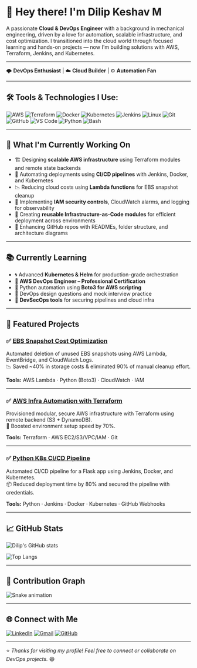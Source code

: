 # 👋 Hey there! I'm Dilip Keshav M

A passionate **Cloud & DevOps Engineer** with a background in mechanical engineering, driven by a love for automation, scalable infrastructure, and cost optimization. I transitioned into the cloud world through focused learning and hands-on projects — now I'm building solutions with AWS, Terraform, Jenkins, and Kubernetes.

---

🌩️ **DevOps Enthusiast** | ☁️ **Cloud Builder** | ⚙️ **Automation Fan**

---

## 🛠️ Tools & Technologies I Use:

![AWS](https://img.shields.io/badge/-AWS-orange?logo=amazonaws&logoColor=white)
![Terraform](https://img.shields.io/badge/-Terraform-623CE4?logo=terraform)
![Docker](https://img.shields.io/badge/-Docker-2496ED?logo=docker)
![Kubernetes](https://img.shields.io/badge/-Kubernetes-326CE5?logo=kubernetes)
![Jenkins](https://img.shields.io/badge/-Jenkins-D24939?logo=jenkins)
![Linux](https://img.shields.io/badge/-Linux-FCC624?logo=linux&logoColor=black)
![Git](https://img.shields.io/badge/-Git-F05032?logo=git)
![GitHub](https://img.shields.io/badge/-GitHub-181717?logo=github)
![VS Code](https://img.shields.io/badge/-VSCode-007ACC?logo=visualstudiocode)
![Python](https://img.shields.io/badge/-Python-3776AB?logo=python)
![Bash](https://img.shields.io/badge/-Bash-4EAA25?logo=gnubash)

---

## 🚀 What I'm Currently Working On

- 🏗️ Designing **scalable AWS infrastructure** using Terraform modules and remote state backends  
- 🔁 Automating deployments using **CI/CD pipelines** with Jenkins, Docker, and Kubernetes  
- 📉 Reducing cloud costs using **Lambda functions** for EBS snapshot cleanup  
- 🔐 Implementing **IAM security controls**, CloudWatch alarms, and logging for observability  
- 🧰 Creating **reusable Infrastructure-as-Code modules** for efficient deployment across environments  
- 📘 Enhancing GitHub repos with READMEs, folder structure, and architecture diagrams

---

## 📚 Currently Learning

- 🌀 Advanced **Kubernetes & Helm** for production-grade orchestration  
- 📘 **AWS DevOps Engineer – Professional Certification**  
- 🤖 Python automation using **Boto3 for AWS scripting**  
- 🧠 DevOps design questions and mock interview practice  
- 🔐 **DevSecOps tools** for securing pipelines and cloud infra

---

## 📁 Featured Projects

### ✅ [EBS Snapshot Cost Optimization](https://github.com/DilipKeshav8/ebs-snapshot-cleanup)
Automated deletion of unused EBS snapshots using AWS Lambda, EventBridge, and CloudWatch Logs.  
📉 Saved ~40% in storage costs & eliminated 90% of manual cleanup effort.

**Tools:** AWS Lambda · Python (Boto3) · CloudWatch · IAM

---

### ✅ [AWS Infra Automation with Terraform](https://github.com/DilipKeshav8/aws-terraform-infra)
Provisioned modular, secure AWS infrastructure with Terraform using remote backend (S3 + DynamoDB).  
🚀 Boosted environment setup speed by 70%.

**Tools:** Terraform · AWS EC2/S3/VPC/IAM · Git

---

### ✅ [Python K8s CI/CD Pipeline](https://github.com/DilipKeshav8/python-k8s-pipeline)
Automated CI/CD pipeline for a Flask app using Jenkins, Docker, and Kubernetes.  
📦 Reduced deployment time by 80% and secured the pipeline with credentials.

**Tools:** Python · Jenkins · Docker · Kubernetes · GitHub Webhooks

---

## 📈 GitHub Stats

![Dilip's GitHub stats](https://github-readme-stats.vercel.app/api?username=DilipKeshav8&show_icons=true&theme=tokyonight&hide_border=true)

![Top Langs](https://github-readme-stats.vercel.app/api/top-langs/?username=DilipKeshav8&layout=compact&theme=tokyonight)

---

## 🌱 Contribution Graph

![Snake animation](https://raw.githubusercontent.com/DilipKeshav8/DilipKeshav8/output/github-contribution-grid-snake.svg)

---

## 🌐 Connect with Me

[![LinkedIn](https://img.shields.io/badge/-LinkedIn-0A66C2?style=flat&logo=linkedin&logoColor=white)](https://www.linkedin.com/in/dilip-keshav-aa890736b)
[![Gmail](https://img.shields.io/badge/-Gmail-D14836?style=flat&logo=gmail&logoColor=white)](mailto:dilipkeshav888@gmail.com)
[![GitHub](https://img.shields.io/badge/-GitHub-181717?logo=github&logoColor=white)](https://github.com/DilipKeshav8)

---

⭐ *Thanks for visiting my profile! Feel free to connect or collaborate on DevOps projects.* 😄
